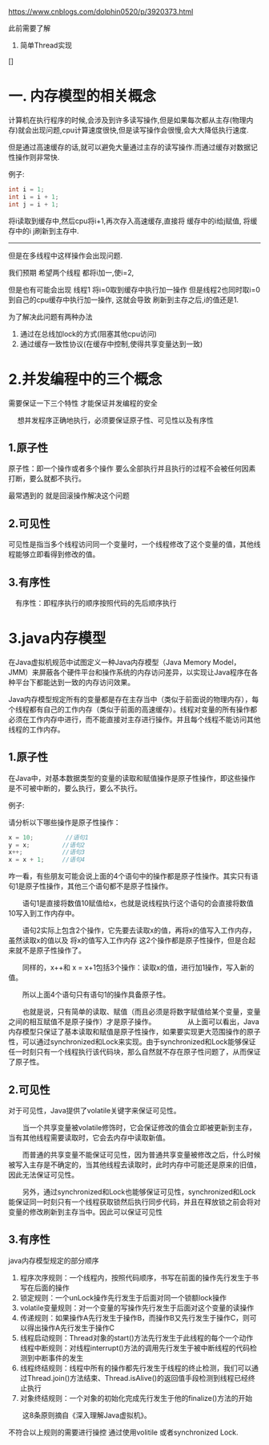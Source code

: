 https://www.cnblogs.com/dolphin0520/p/3920373.html

此前需要了解
1. 简单Thread实现


[]



# 一. 内存模型的相关概念

计算机在执行程序的时候,会涉及到许多读写操作,但是如果每次都从主存(物理内存)就会出现问题,cpu计算速度很快,但是读写操作会很慢,会大大降低执行速度.  

但是通过高速缓存的话,就可以避免大量通过主存的读写操作.而通过缓存对数据记性操作则非常快.

例子:

``` java
int i = 1;
int i = i + 1;
int j = i + 1;
```

将i读取到缓存中,然后cpu将i+1,再次存入高速缓存,直接将 缓存中的i给j赋值, 将缓存中的i j刷新到主存中.

---

但是在多线程中这样操作会出现问题.

我们预期 希望两个线程 都将i加一,使i=2,

但是也有可能会出现 线程1 将i=0取到缓存中执行加一操作  但是线程2也同时取i=0到自己的cpu缓存中执行加一操作, 这就会导致 刷新到主存之后,i的值还是1.

为了解决此问题有两种办法
1. 通过在总线加lock的方式(阻塞其他cpu访问)
2. 通过缓存一致性协议(在缓存中控制,使得共享变量达到一致)

# 2.并发编程中的三个概念

需要保证一下三个特性 才能保证并发编程的安全

　
想并发程序正确地执行，必须要保证原子性、可见性以及有序性

## 1.原子性

原子性：即一个操作或者多个操作 要么全部执行并且执行的过程不会被任何因素打断，要么就都不执行。


最常遇到的 就是回滚操作解决这个问题

## 2.可见性

可见性是指当多个线程访问同一个变量时，一个线程修改了这个变量的值，其他线程能够立即看得到修改的值。

## 3.有序性
　有序性：即程序执行的顺序按照代码的先后顺序执行
　

# 3.java内存模型

在Java虚拟机规范中试图定义一种Java内存模型（Java Memory Model，JMM）来屏蔽各个硬件平台和操作系统的内存访问差异，以实现让Java程序在各种平台下都能达到一致的内存访问效果。

Java内存模型规定所有的变量都是存在主存当中（类似于前面说的物理内存），每个线程都有自己的工作内存（类似于前面的高速缓存）。线程对变量的所有操作都必须在工作内存中进行，而不能直接对主存进行操作。并且每个线程不能访问其他线程的工作内存。

## 1.原子性

在Java中，对基本数据类型的变量的读取和赋值操作是原子性操作，即这些操作是不可被中断的，要么执行，要么不执行。

例子:

请分析以下哪些操作是原子性操作：

``` java
x = 10;         //语句1
y = x;         //语句2
x++;           //语句3
x = x + 1;     //语句4
```

咋一看，有些朋友可能会说上面的4个语句中的操作都是原子性操作。其实只有语句1是原子性操作，其他三个语句都不是原子性操作。

　　语句1是直接将数值10赋值给x，也就是说线程执行这个语句的会直接将数值10写入到工作内存中。

　　语句2实际上包含2个操作，它先要去读取x的值，再将x的值写入工作内存，虽然读取x的值以及 将x的值写入工作内存 这2个操作都是原子性操作，但是合起来就不是原子性操作了。

　　同样的，x++和 x = x+1包括3个操作：读取x的值，进行加1操作，写入新的值。

 　　所以上面4个语句只有语句1的操作具备原子性。

　　也就是说，只有简单的读取、赋值（而且必须是将数字赋值给某个变量，变量之间的相互赋值不是原子操作）才是原子操作。
　　
　　从上面可以看出，Java内存模型只保证了基本读取和赋值是原子性操作，如果要实现更大范围操作的原子性，可以通过synchronized和Lock来实现。由于synchronized和Lock能够保证任一时刻只有一个线程执行该代码块，那么自然就不存在原子性问题了，从而保证了原子性。

## 2.可见性
对于可见性，Java提供了volatile关键字来保证可见性。

　　当一个共享变量被volatile修饰时，它会保证修改的值会立即被更新到主存，当有其他线程需要读取时，它会去内存中读取新值。

　　而普通的共享变量不能保证可见性，因为普通共享变量被修改之后，什么时候被写入主存是不确定的，当其他线程去读取时，此时内存中可能还是原来的旧值，因此无法保证可见性。

　　另外，通过synchronized和Lock也能够保证可见性，synchronized和Lock能保证同一时刻只有一个线程获取锁然后执行同步代码，并且在释放锁之前会将对变量的修改刷新到主存当中。因此可以保证可见性
　　
## 3.有序性

java内存模型规定的部分顺序
1. 程序次序规则：一个线程内，按照代码顺序，书写在前面的操作先行发生于书写在后面的操作
2. 锁定规则：一个unLock操作先行发生于后面对同一个锁额lock操作
3. volatile变量规则：对一个变量的写操作先行发生于后面对这个变量的读操作
4. 传递规则：如果操作A先行发生于操作B，而操作B又先行发生于操作C，则可以得出操作A先行发生于操作C
5. 线程启动规则：Thread对象的start()方法先行发生于此线程的每个一个动作
线程中断规则：对线程interrupt()方法的调用先行发生于被中断线程的代码检测到中断事件的发生
6. 线程终结规则：线程中所有的操作都先行发生于线程的终止检测，我们可以通过Thread.join()方法结束、Thread.isAlive()的返回值手段检测到线程已经终止执行
7. 对象终结规则：一个对象的初始化完成先行发生于他的finalize()方法的开始


　　这8条原则摘自《深入理解Java虚拟机》。

不符合以上规则的需要进行操控 
通过使用volitile 或者synchronized Lock.


